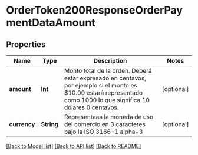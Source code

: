 # OrderToken200ResponseOrderPaymentDataAmount

## Properties
Name | Type | Description | Notes
------------ | ------------- | ------------- | -------------
**amount** | **Int** | Monto total de la orden. Deberá estar expresado en centavos, por ejemplo si el monto es $10.00 estará representado como 1000 lo que significa 10 dólares 0 centavos. | [optional] 
**currency** | **String** | Representaaa la moneda de uso del comercio en 3 caracteres bajo la ISO 3166-1 alpha-3  | [optional] 

[[Back to Model list]](../README.md#documentation-for-models) [[Back to API list]](../README.md#documentation-for-api-endpoints) [[Back to README]](../README.md)


